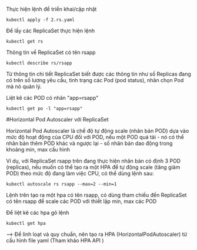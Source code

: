 Thực hiện lệnh để triển khai/cập nhật

```
kubectl apply -f 2.rs.yaml
```
Để lấy các ReplicaSet thực hiện lệnh

```
kubectl get rs
```
Thông tin về ReplicaSet có tên rsapp

```
kubectl describe rs/rsapp
```

Từ thông tin chi tiết ReplicaSet biết được các thông tin như số Replicas đang có trên số lương yêu cầu, tình trạng các Pod (pod status), nhãn chọn Pod mà nó quản lý.

Liệt kê các POD có nhãn "app=rsapp"

```
kubectl get po -l "app=rsapp"
```

#Horizontal Pod Autoscaler với ReplicaSet

Horizontal Pod Autoscaler là chế độ tự động scale (nhân bản POD) dựa vào mức độ hoạt động của CPU đối với POD, nếu một POD quá tải - nó có thể nhân bản thêm POD khác và ngược lại - số nhân bản dao động trong khoảng min, max cấu hình

Ví dụ, với ReplicaSet rsapp trên đang thực hiện nhân bản có định 3 POD (replicas), nếu muốn có thể tạo ra một HPA để tự động scale (tăng giảm POD) theo mức độ đang làm việc CPU, có thể dùng lệnh sau:

```
kubectl autoscale rs rsapp --max=2 --min=1
```
Lệnh trên tạo ra một hpa có tên rsapp, có dùng tham chiếu đến ReplicaSet có tên rsapp để scale các POD với thiết lập min, max các POD

Để liệt kê các hpa gõ lệnh

```
kubectl get hpa
```


--> Để linh loạt và quy chuẩn, nên tạo ra HPA (HorizontalPodAutoscaler) từ cấu hình file yaml (Tham khảo HPA API )

